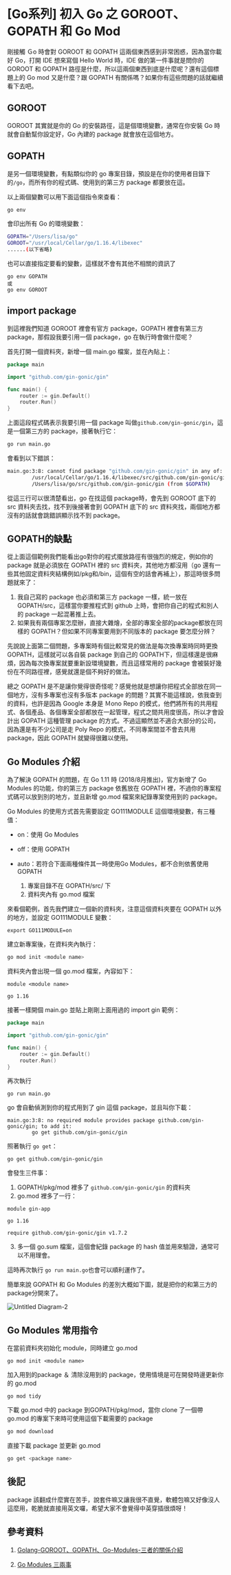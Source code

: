 # [Go系列] 初入 Go 之 GOROOT、GOPATH 和 Go Mod

剛接觸 Ｇo 時會對 GOROOT 和 GOPATH 這兩個東西感到非常困惑，因為當你載好 Go，打開 IDE 想來寫個 Hello World 時，IDE 做的第一件事就是問你的GOROOT 和 GOPATH 路徑是什麼，所以這兩個東西到底是什麼呢？還有這個標題上的 Go mod 又是什麼？跟 GOPATH 有關係嗎？如果你有這些問題的話就繼續看下去吧。



## GOROOT

GOROOT 其實就是你的 Go 的安裝路徑，這是個環境變數，通常在你安裝 Go 時就會自動幫你設定好，Go 內建的 package 就會放在這個地方。



## GOPATH

是另一個環境變數，有點類似你的 go 專案目錄，預設是在你的使用者目錄下的`/go`，而所有你的程式碼、使用到的第三方 package 都要放在這。



以上兩個變數可以用下面這個指令來查看：

```bash
go env
```



會印出所有 Go 的環境變數：

```bash
GOPATH="/Users/lisa/go"
GOROOT="/usr/local/Cellar/go/1.16.4/libexec"
......(以下省略)
```



也可以直接指定要看的變數，這樣就不會有其他不相關的資訊了

```
go env GOPATH
或
go env GOROOT
```





## import package

到這裡我們知道 GOROOT 裡會有官方 package，GOPATH 裡會有第三方 package，那假設我要引用一個 package，go 在執行時會做什麼呢？

首先打開一個資料夾，新增一個 main.go 檔案，並在內貼上：

```go
package main

import "github.com/gin-gonic/gin"

func main() {
	router := gin.Default()
	router.Run()
}
```



上面這段程式碼表示我要引用一個 package 叫做`github.com/gin-gonic/gin`，這是一個第三方的 package，接著執行它：

```bash
go run main.go
```



會看到以下錯誤：

```bash
main.go:3:8: cannot find package "github.com/gin-gonic/gin" in any of:
        /usr/local/Cellar/go/1.16.4/libexec/src/github.com/gin-gonic/gin (from $GOROOT)
        /Users/lisa/go/src/github.com/gin-gonic/gin (from $GOPATH)
```



從這三行可以很清楚看出，go 在找這個 package時，會先到 GOROOT 底下的 src 資料夾去找，找不到後接著會到 GOPATH 底下的 src 資料夾找，兩個地方都沒有的話就會跳錯誤顯示找不到 package。





## GOPATH的缺點

從上面這個範例我們能看出go對你的程式擺放路徑有很強烈的規定，例如你的 package 就是必須放在 GOPATH 裡的 src 資料夾，其他地方都沒用（go 還有一些其他固定資料夾結構例如/pkg和/bin，這個有空的話會再補上），那這時很多問題就來了：

1. 我自己寫的 package 也必須和第三方 package 一樣，統一放在 GOPATH/src，這樣當你要推程式到 github 上時，會把你自己的程式和別人的 package 一起混著推上去。
2. 如果我有兩個專案怎麼辦，直接大雜燴，全部的專案全部的package都放在同樣的 GOPATH？但如果不同專案要用到不同版本的 package 要怎麼分辨？



先說說上面第二個問題，多專案時有個比較常見的做法是每次換專案時同時更換 GOPATH，這樣就可以各自裝 package 到自己的 GOPATH下，但這樣還是很麻煩，因為每次換專案就要重新設環境變數，而且這樣常用的 package 會被裝好幾份在不同路徑裡，感覺就還是個不夠好的做法。

總之 GOPATH 是不是讓你覺得很奇怪呢？感覺他就是想讓你把程式全部放在同一個地方，沒有多專案也沒有多版本 package 的問題？其實不能這樣說，依我查到的資料，也許是因為 Google 本身是 Ｍono Repo 的模式，他們將所有的共用程式、各個產品、各個專案全部都放在一起管理，程式之間共用度很高，所以才會設計出 GOPATH 這種管理 package 的方式。不過這顯然並不適合大部分的公司，因為還是有不少公司是走 Poly Repo 的模式，不同專案間並不會去共用 package，因此 GOPATH 就變得很難以使用。



## Go Modules 介紹

為了解決 GOPATH 的問題，在 Go 1.11 時 (2018/8月推出)，官方新增了 Go Modules 的功能，你的第三方 package 依舊放在 GOPATH 裡，不過你的專案程式碼可以放到別的地方，並且新增 go.mod 檔案來紀錄專案使用到的 package。



Go Modules 的使用方式首先需要設定 GO111MODULE 這個環境變數，有三種值：

* on：使用 Go Modules

* off：使用 GOPATH

* auto：若符合下面兩種條件其一時使用Go Modules，都不合則依舊使用 GOPATH
  1. 專案目錄不在 GOPATH/src/ 下
  2. 資料夾內有 go.mod 檔案



來看個範例，首先我們建立一個新的資料夾，注意這個資料夾要在 GOPATH 以外的地方，並設定 GO111MODULE 變數：

```shell
export GO111MODULE=on
```



建立新專案後，在資料夾內執行：

```bash
go mod init <module name>
```



資料夾內會出現一個 go.mod 檔案，內容如下：

```
module <module name>

go 1.16
```



接著一樣開個 main.go 並貼上剛剛上面用過的 import gin 範例：

```go
package main

import "github.com/gin-gonic/gin"

func main() {
	router := gin.Default()
	router.Run()
}
```



再次執行

```
go run main.go
```



go 會自動偵測到你的程式用到了 gin 這個 package，並且叫你下載：

```
main.go:3:8: no required module provides package github.com/gin-gonic/gin; to add it:
        go get github.com/gin-gonic/gin
```



照著執行 `go get`：

```
go get github.com/gin-gonic/gin
```



會發生三件事：

1. GOPATH/pkg/mod 裡多了 `github.com/gin-gonic/gin` 的資料夾
2. go.mod 裡多了一行：

```
module gin-app

go 1.16

require github.com/gin-gonic/gin v1.7.2
```

3. 多一個 go.sum 檔案，這個會紀錄 package 的 hash 值並用來驗證，通常可以不用理會。



這時再次執行 `go run main.go`也會可以順利運作了。



簡單來說 GOPATH 和 Go Modules 的差別大概如下圖，就是把你的和第三方的package分開來了。

![Untitled Diagram-2](https://raw.githubusercontent.com/bighsuan/note/main/img/pic_20210621180703.png)





## Go Modules 常用指令



在當前資料夾初始化 module，同時建立 go.mod

```
go mod init <module name>
```



加入用到的package ＆ 清除沒用到的 package，使用情境是可在開發時邊更新你的 go.mod

```
go mod tidy
```



下載 go.mod 中的 package 到GOPATH/pkg/mod，當你 clone 了一個帶 go.mod 的專案下來時可使用這個下載需要的 package

```bash
go mod download
```



直接下載 package 並更新 go.mod

```bash
go get <package name>
```





## 後記

package 該翻成什麼實在苦手，說套件嘛又讓我很不直覺，軟體包嘛又好像沒人這麼用，乾脆就直接用英文囉，希望大家不會覺得中英穿插很煩呀！





## 參考資料

1. [Golang-GOROOT、GOPATH、Go-Modules-三者的關係介紹](https://blog.kennycoder.io/2019/12/23/Golang-GOROOT、GOPATH、Go-Modules-三者的關係介紹/)

2. [Go Modules 三兩事](https://medium.com/@hieven/go-modules-三兩事-cd5964f7c50)